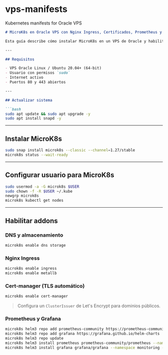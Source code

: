 # vps-manifests
Kubernetes manifests for Oracle VPS


````markdown
# MicroK8s en Oracle VPS con Nginx Ingress, Certificados, Prometheus y Grafana

Esta guía describe cómo instalar MicroK8s en un VPS de Oracle y habilitar addons clave para producción.

---

## Requisitos

- VPS Oracle Linux / Ubuntu 20.04+ (64-bit)
- Usuario con permisos `sudo`
- Internet activo
- Puertos 80 y 443 abiertos

---

## Actualizar sistema

```bash
sudo apt update && sudo apt upgrade -y
sudo apt install snapd -y
````

---

## Instalar MicroK8s

```bash
sudo snap install microk8s --classic --channel=1.27/stable
microk8s status --wait-ready
```

---

## Configurar usuario para MicroK8s

```bash
sudo usermod -a -G microk8s $USER
sudo chown -f -R $USER ~/.kube
newgrp microk8s
microk8s kubectl get nodes
```

---

## Habilitar addons

### DNS y almacenamiento

```bash
microk8s enable dns storage
```

### Nginx Ingress

```bash
microk8s enable ingress
microk8s enable metallb
```

### Cert-manager (TLS automático)

```bash
microk8s enable cert-manager
```

> Configura un `ClusterIssuer` de Let's Encrypt para dominios públicos.

### Prometheus y Grafana

```bash
microk8s helm3 repo add prometheus-community https://prometheus-community.github.io/helm-charts
microk8s helm3 repo add grafana https://grafana.github.io/helm-charts
microk8s helm3 repo update
microk8s helm3 install prometheus prometheus-community/prometheus --namespace monitoring --create-namespace
microk8s helm3 install grafana grafana/grafana --namespace monitoring --create-namespace

```